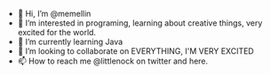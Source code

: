 - 👋 Hi, I’m @memellin
- 👀 I’m interested in programing, learning about creative things, very excited for the world.
- 🌱 I’m currently learning Java
- 💞️ I’m looking to collaborate on EVERYTHING, I'M VERY EXCITED
- 📫 How to reach me @littlenock on twitter and here.

<!---
memellin/memellin is a ✨ special ✨ repository because its `README.md` (this file) appears on your GitHub profile.
You can click the Preview link to take a look at your changes.
--->
